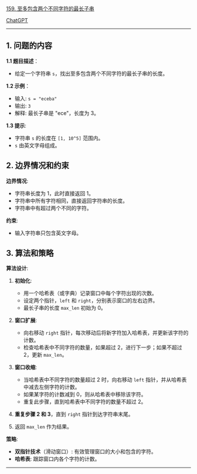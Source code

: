 [159. 至多包含两个不同字符的最长子串](https://leetcode.cn/problems/longest-substring-with-at-most-two-distinct-characters)

[ChatGPT](https://chat.openai.com/share/f974a5c9-a49e-492e-ba5f-a70b67028334)

---

## 1. 问题的内容
**1.1 题目描述**：
- 给定一个字符串 `s`，找出至多包含两个不同字符的最长子串的长度。

**1.2 示例**：
- 输入: `s = "eceba"`
- 输出: `3`
- 解释: 最长子串是 "ece"，长度为 3。

**1.3 提示**:
- 字符串 `s` 的长度在 `[1, 10^5]` 范围内。
- `s` 由英文字母组成。

## 2. 边界情况和约束
**边界情况**:

- 字符串长度为 1，此时直接返回 1。
- 字符串中所有字符相同，直接返回字符串的长度。
- 字符串中有超过两个不同的字符。

**约束**:

- 输入字符串只包含英文字母。

## 3. 算法和策略
**算法设计**:

1. **初始化**:
   - 用一个哈希表（或字典）记录窗口中每个字符出现的次数。
   - 设定两个指针，`left` 和 `right`，分别表示窗口的左右边界。
   - 最长子串的长度 `max_len` 初始为 0。

2. **窗口扩展**:
   - 向右移动 `right` 指针，每次移动后将新字符加入哈希表，并更新该字符的计数。
   - 检查哈希表中不同字符的数量，如果超过 2，进行下一步；如果不超过 2，更新 `max_len`。

3. **窗口收缩**:
   - 当哈希表中不同字符的数量超过 2 时，向右移动 `left` 指针，并从哈希表中减去左侧字符的计数。
   - 如果某字符的计数减到 0，则从哈希表中移除该字符。
   - 重复此步骤，直到哈希表中不同字符的数量不超过 2。

4. **重复步骤 2 和 3**，直到 `right` 指针到达字符串末尾。

5. 返回 `max_len` 作为结果。

**策略**:

- **双指针技术**（滑动窗口）: 有效管理窗口的大小和包含的字符。
- **哈希表**: 跟踪窗口内各个字符的计数。

---